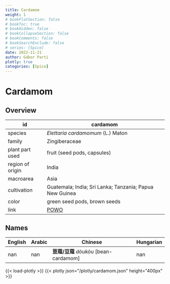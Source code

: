 ```yaml
---
title: Cardamom
weight: 1
# bookFlatSection: false
# bookToc: true
# bookHidden: false
# bookCollapseSection: false
# bookComments: false
# bookSearchExclude: false
# series: [Spice]
date: 2022-11-21
author: Gábor Parti
plotly: true
categories: [Spice]
---
```


# Cardamom

## Overview

|       id       |                        cardamom                       |
|----------------|-------------------------------------------------------|
|     species    |           *Elettaria cardamomum* (L.) Maton           |
|     family     |                     Zingiberaceae                     |
| plant part used|              fruit (seed pods, capsules)              |
|region of origin|                         India                         |
|    macroarea   |                          Asia                         |
|   cultivation  |Guatemala; India; Sri Lanka; Tanzania; Papua New Guinea|
|      color     |              green seed pods, brown seeds             |
|      link      |  [POWO](https://powo.science.kew.org/taxon/796556-1)  |

## Names

|English|Arabic|              Chinese             |Hungarian|
|-------|------|----------------------------------|---------|
|  nan  |  nan |**荳蔻/豆蔻** *dòukòu* [bean-cardamom]|   nan   |

{{< load-plotly >}}
{{< plotly json="/plotly/cardamom.json" height="400px" >}}